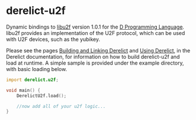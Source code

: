 derelict-u2f
============

Dynamic bindings to [libu2f][1] version 1.0.1 for the [D Programming Language][2].  libu2f provides an implementation of the U2F protocol, which can be used with U2F devices, such as the yubikey.

Please see the pages [Building and Linking Derelict][3] and [Using Derelict][4], in the Derelict documentation, for information on how to build derelict-u2f and load at runtime.  A simple sample is provided under the example directory, with basic loading below.

```D
import derelict.u2f;

void main() {
    DerelictU2f.load();

    //now add all of your u2f logic...
}
```

[1]: https://github.com/Yubico/libu2f-server
[2]: https://dlang.org
[3]: http://derelictorg.github.io/compiling.html
[4]: http://derelictorg.github.io/using.html
